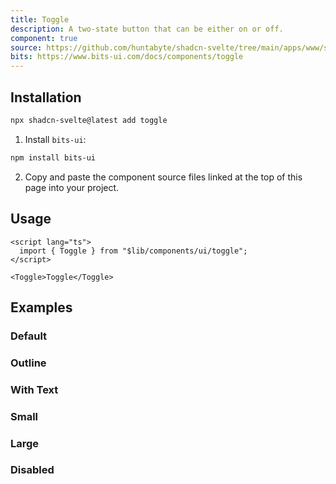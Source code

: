 ```yaml
---
title: Toggle
description: A two-state button that can be either on or off.
component: true
source: https://github.com/huntabyte/shadcn-svelte/tree/main/apps/www/src/lib/registry/default/ui/toggle
bits: https://www.bits-ui.com/docs/components/toggle
---
```


<script>
  import { ComponentPreview, ManualInstall } from '$lib/components/docs';
</script>

<ComponentPreview name="toggle-demo">

<div />

</ComponentPreview>

## Installation

```bash
npx shadcn-svelte@latest add toggle
```

<ManualInstall>

1. Install `bits-ui`:

```bash
npm install bits-ui
```

2. Copy and paste the component source files linked at the top of this page into your project.

</ManualInstall>

## Usage

```svelte
<script lang="ts">
  import { Toggle } from "$lib/components/ui/toggle";
</script>

<Toggle>Toggle</Toggle>
```

## Examples

### Default

<ComponentPreview name="toggle-demo">

<div />

</ComponentPreview>

### Outline

<ComponentPreview name="toggle-outline">

<div />

</ComponentPreview>

### With Text

<ComponentPreview name="toggle-with-text">

<div />

</ComponentPreview>

### Small

<ComponentPreview name="toggle-sm">

<div />

</ComponentPreview>

### Large

<ComponentPreview name="toggle-lg">

<div />

</ComponentPreview>

### Disabled

<ComponentPreview name="toggle-disabled">

<div />

</ComponentPreview>
